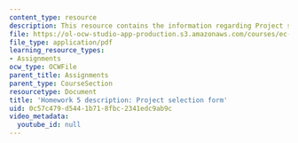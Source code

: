 ```yaml
---
content_type: resource
description: This resource contains the information regarding Project selection form.
file: https://ol-ocw-studio-app-production.s3.amazonaws.com/courses/ec-701j-d-lab-i-development-fall-2009/0c57c479d5441b718fbc2341edc9ab9c_MITEC_701JF09_hw5.pdf
file_type: application/pdf
learning_resource_types:
- Assignments
ocw_type: OCWFile
parent_title: Assignments
parent_type: CourseSection
resourcetype: Document
title: 'Homework 5 description: Project selection form'
uid: 0c57c479-d544-1b71-8fbc-2341edc9ab9c
video_metadata:
  youtube_id: null
---
```

